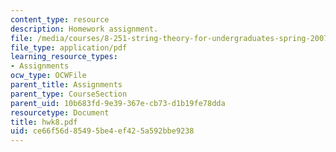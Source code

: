 ```yaml
---
content_type: resource
description: Homework assignment.
file: /media/courses/8-251-string-theory-for-undergraduates-spring-2007/ce66f56d85495be4ef425a592bbe9238_hwk8.pdf
file_type: application/pdf
learning_resource_types:
- Assignments
ocw_type: OCWFile
parent_title: Assignments
parent_type: CourseSection
parent_uid: 10b683fd-9e39-367e-cb73-d1b19fe78dda
resourcetype: Document
title: hwk8.pdf
uid: ce66f56d-8549-5be4-ef42-5a592bbe9238
---
```

